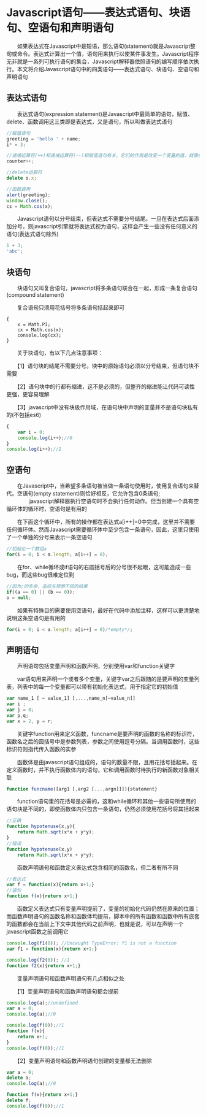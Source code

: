 ﻿# Javascript语句——表达式语句、块语句、空语句和声明语句

　　如果表达式在Javascript中是短语，那么语句(statement)就是Javascript整句或命令。表达式计算出一个值，语句用来执行以使某件事发生。Javascript程序无非就是一系列可执行语句的集合，Javascript解释器依照语句的编写顺序依次执行。本文将介绍Javascript语句中的四类语句——表达式语句、块语句、空语句和声明语句

## 表达式语句

　　表达式语句(expression statement)是Javascript中最简单的语句，赋值、delete、函数调用这三类即是表达式，又是语句，所以叫做表达式语句

```javascript
//赋值语句
greeting = 'hello ' + name;
i* = 3;

//递增运算符(++)和递减运算符(--)和赋值语句有关，它们的作用是改变一个变量的值，就像执行一条赋值语句一样
counter++;

//delete运算符
delete o.x;

//函数调用
alert(greeting);
window.close();
cs = Math.cos(x);
```

　　Javascript语句以分号结束，但表达式不需要分号结尾。一旦在表达式后面添加分号，则javascript引擎就将表达式视为语句，这样会产生一些没有任何意义的语句(表达式语句除外)

```javascript
1 + 3;
'abc';
```

## 块语句

　　块语句又叫复合语句，javascript将多条语句联合在一起，形成一条复合语句(compound statement)

　　复合语句只须用花括号将多条语句括起来即可

```javaascript
{
    x = Math.PI;
    cx = Math.cos(x);
    console.log(cx);
}
```

　　关于块语句，有以下几点注意事项：

　　【1】语句块的结尾不需要分号。块中的原始语句必须以分号结束，但语句块不需要

　　【2】语句块中的行都有缩进，这不是必须的，但整齐的缩进能让代码可读性更强，更容易理解

　　【3】javascript中没有块级作用域，在语句块中声明的变量并不是语句块私有的(不包括es6)

```javascript
{
    var i = 0;
    console.log(i++);//0
}
console.log(i++);//1
```

## 空语句

　　在Javascript中，当希望多条语句被当做一条语句使用时，使用复合语句来替代。空语句(empty statement)则恰好相反，它允许包含0条语句;
　　
　　javascript解释器执行空语句时不会执行任何动作。但当创建一个具有空循环体的循环时，空语句是有用的

　　在下面这个循环中，所有的操作都在表达式a[i++]=0中完成，这里并不需要任何循环体。然而Javascript需要循环体中至少包含一条语句，因此，这里只使用了一个单独的分号来表示一条空语句

```javascript
//初始化一个数组a
for(i = 0; i < a.length; a[i++] = 0);
```

　　在for、while循环或if语句的右圆括号后的分号很不起眼，这可能造成一些bug，而这些bug很难定位到

```javascript
//因为;的多余，造成与预想不同的结果
if((a == 0) || (b == 0));
o = null;
```

　　如果有特殊目的需要使用空语句，最好在代码中添加注释，这样可以更清楚地说明这条空语句是有用的

```javascript
for(i = 0; i < a.length; a[i++] = 0)/*empty*/;
```

## 声明语句

　　声明语句包括变量声明和函数声明，分别使用var和function关键字

　　var语句用来声明一个或者多个变量，关键字var之后跟随的是要声明的变量列表，列表中的每一个变量都可以带有初始化表达式，用于指定它的初始值

```javascript
var name_1 [ = value_1] [,...,name_n[=value_n]]
var i ;
var j = 0;
var p,q;
var x = 2, y = r;
```

　　关键字function用来定义函数，funcname是要声明的函数的名称的标识符，函数名之后的圆括号中是参数列表，参数之间使用逗号分隔。当调用函数时，这些标识符则指代传入函数的实参

　　函数体是由javascript语句组成的，语句的数量不限，且用花括号括起来。在定义函数时，并不执行函数体内的语句，它和调用函数时待执行的新函数对象相关联

```javascript
function funcname([arg1 [,arg2 [...,argn]]]){statement}
```

　　function语句里的花括号是必需的，这和while循环和其他一些语句所使用的语句块是不同的，即使函数体内只包含一条语句，仍然必须使用花括号将其括起来

```javascript
//正确
function hypotenuse(x,y){
    return Math.sqrt(x*x + y*y);
}
//错误
function hypotenuse(x,y)
    return Math.sqrt(x*x + y*y);
```

　　函数声明语句和函数定义表达式包含相同的函数名，但二者有所不同

```javascript
//表达式
var f = function(x){return x+1;}
//语句
function f(x){return x+1;}
```

　　函数定义表达式只有变量声明提前了，变量的初始化代码仍然在原来的位置；而函数声明语句的函数名称和函数体均提前，脚本中的所有函数和函数中所有嵌套的函数都会在当前上下文中其他代码之前声明，也就是说，可以在声明一个javascript函数之前调用它

```javascript
console.log(f1(0)); //Uncaught TypeError: f1 is not a function
var f1 = function(x){return x+1;}

console.log(f2(0)); //1
function f2(x){return x+1;}
```

　　变量声明语句和函数声明语句有几点相似之处

　　【1】变量声明语句和函数声明语句都会提前

```javascript
console.log(a);//undefined
var a = 0;
console.log(a);//0

console.log(f(0));//1
function f(x){
    return x+1;
}
console.log(f(0));//1
```

　　【2】变量声明语句和函数声明语句创建的变量都无法删除

```javascript
var a = 0;
delete a;
console.log(a);//0

function f(x){return x+1;}
delete f;
console.log(f(0));//1
```